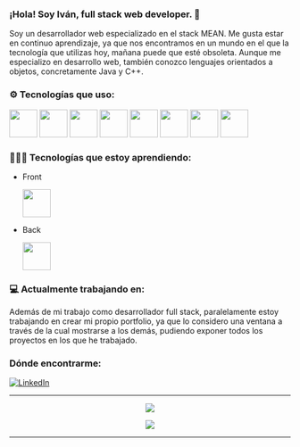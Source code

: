 ### ¡Hola! Soy **Iván**, full stack web developer. 👋

Soy un desarrollador web especializado en el stack MEAN. Me gusta estar en continuo aprendizaje, ya que nos encontramos en un mundo en el que la tecnología que utilizas hoy, mañana puede que esté obsoleta. Aunque me especializo en desarrollo web, también conozco lenguajes orientados a objetos, concretamente Java y C++.


### ⚙️ Tecnologías que uso:

<div style="display:inline">
  <img src="https://cdn.icon-icons.com/icons2/2107/PNG/512/file_type_html_icon_130541.png" width=50px height=auto/>
  <img src="https://cdn.icon-icons.com/icons2/2107/PNG/512/file_type_css_icon_130661.png" width=50px height=auto/>
  <img src="https://cdn.icon-icons.com/icons2/2108/PNG/512/javascript_icon_130900.png" width=50px height=auto/>
  <img src="https://cdn.icon-icons.com/icons2/2107/PNG/512/file_type_angular_icon_130754.png" width=50px height=auto/>
  <img src="https://cdn.icon-icons.com/icons2/2415/PNG/512/nodejs_plain_logo_icon_146409.png" width=50px height=auto/>
  <img src="https://cdn.icon-icons.com/icons2/2107/PNG/512/file_type_mongo_icon_130383.png" width=50px height=auto/>
  <img src="https://cdn.icon-icons.com/icons2/2415/PNG/512/mysql_original_wordmark_logo_icon_146417.png" width=50px height=auto/>
  <img src="https://cdn.icon-icons.com/icons2/2415/PNG/512/sass_original_logo_icon_146350.png" width=50px height=auto/>
  
</div>

### 👨🏻‍💻 Tecnologías que estoy aprendiendo:

- Front

  <img src="https://cdn.icon-icons.com/icons2/2107/PNG/512/file_type_reactjs_icon_130205.png" width=50px height=auto/>
   
- Back

  <img src="https://cdn.icon-icons.com/icons2/2415/PNG/512/php_plain_logo_icon_146397.png" width=50px height=auto/>
</div>


### 💻 Actualmente trabajando en:

Además de mi trabajo como desarrollador full stack, paralelamente estoy trabajando en crear mi propio portfolio, ya que lo considero una ventana a través de la cual mostrarse a los demás, pudiendo exponer todos los proyectos en los que he trabajado.

### Dónde encontrarme:

<a href="https://www.linkedin.com/in/ivan-gm" target="_blank"><img alt="LinkedIn" src="https://img.shields.io/badge/linkedin-%230077B5.svg?&style=for-the-badge&logo=linkedin&logoColor=white" /></a>

___

<p align='center'>
<a href='#'><img src="https://github-readme-stats.vercel.app/api?username=ivangm13&show_icons=true"></a>
  </p>
<p align='center'>
<a href='#'><img src="https://github-readme-stats.vercel.app/api/top-langs/?username=ivangm13&layout=compact"></a>
  </p>

___
